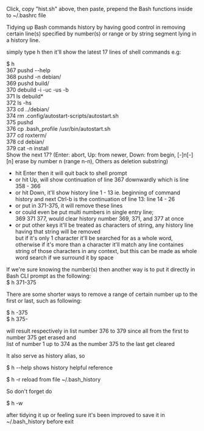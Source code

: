 Click, copy "hist.sh" above, then paste, prepend the Bash functions inside to ~/.bashrc file    

Tidying up Bash commands history by having good control in removing certain line(s) specified by number(s) or range or by string segment lying in a history line.   

simply type h then it'll show the latest 17 lines of shell commands e.g:   

$ h   
  367  pushd --help   
  368  pushd -n debian/   
  369  pushd  build/   
  370  debuild -i -uc -us -b   
  371  ls debuild*   
  372  ls -hs   
  373  cd ../debian/   
  374  rm .config/autostart-scripts/autostart.sh   
  375  pushd   
  376  cp .bash_profile /usr/bin/autostart.sh   
  377  cd roxterm/   
  378  cd debian/   
  379  cat -n install   
Show the next 17? (Enter: abort, Up: from newer, Down: from begin, [-]n[-][n] erase by number n (range n-n), Others as deletion substring)   

- hit Enter then it will quit back to shell prompt   
- or hit Up, will show continuation of line 367 downwardly which is line 358 - 366   
- or hit Down, it'll show history line 1 - 13 ie. beginning of command history and next Ctrl-b is the continuation of line 13: line 14 - 26   
- or put in 371-375, it will remove these lines   
- or could even be put multi numbers in single entry line;   
369 371 377, would clear history number 369, 371, and 377 at once   
- or put other keys it'll be treated as characters of string, any history line having that string will be removed   
but if it's only 1 character it'll be searched for as a whole word, otherwise if it's more than a character it'll match any line containes string of those characters in any context, but this can be made as whole word search if we surround it by space   

If we're sure knowing the number(s) then another way is to put it directly in Bash CLI prompt as the following:   
$ h 371-375   

There are some shorter ways to remove a range of certain number up to the first or last, such as following:   

$ h -375   
$ h 375-   

will result respectively in list number 376 to 379 since all from the first to number 375 get erased and   
list of number 1 up to 374 as the number 375 to the last get cleared   

It also serve as history alias, so

$ h --help
shows history helpful reference

$ h -r
reload from file ~/.bash_history

So don't forget do

$ h -w

after tidying it up or feeling sure it's been improved to save it in ~/.bash_history before exit
